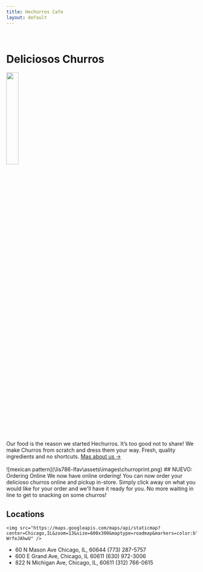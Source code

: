 ```yaml
---
title: Hechurros Cafe
layout: default
---
```

<br>  

# Deliciosos Churros
<div class="row">
<div class="col-md-6">
<img style="height:25%;" src="https://www.cookingclassy.com/wp-content/uploads/2018/08/churros-55.jpg" /></div>
<div class="col-md-6">
Our food is the reason we started Hechurros. It’s too good not to share! We make Churros from scratch
and dress them your way. Fresh, quality ingredients and no shortcuts.
                <a href="/lis786-lfav/about/" id="underline">Mas about us &#x2192;</a>
                </div>
</div>
<br>

<span id="image">
![mexican pattern](\lis786-lfav\assets\images\churroprint.png)</span>
## NUEVO: Ordering Online
We now have online ordering! You can now order your delicioso churros online and
pickup in-store. Simply click away on what you would like for your order and we'll
have it ready for you. No more waiting in line to get to snacking on some churros!

## Locations
    <img src="https://maps.googleapis.com/maps/api/staticmap?center=Chicago,IL&zoom=13&size=600x300&maptype=roadmap&markers=color:blue%7Clabel:S%7C41.897377,-87.625101&markers=color:green%7Clabel:G%7C41.881755,-87.773651&markers=color:red%7Clabel:C%7C41.851669,-87.67358&key=AIzaSyCDG5kJCf2zAe81qZwwGLbAl-WrfeJAhwU" />

- 60 N Mason Ave Chicago, IL, 60644                               (773) 287-5757
- 600 E Grand Ave, Chicago, IL 60611                              (630) 972-3006
- 822 N Michigan Ave, Chicago, IL, 60611                          (312) 766-0615
